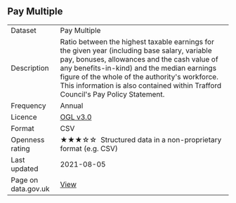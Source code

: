 ## Pay Multiple

<table>
<tr>
	<td>Dataset</td>
	<td>Pay Multiple</td>
</tr>
<tr>
	<td>Description</td>
	<td>Ratio between the highest taxable earnings for the given year (including base salary, variable pay, bonuses, allowances and the cash value of any benefits-in-kind) and the median earnings figure of the whole of the authority's workforce. This information is also contained within Trafford Council's Pay Policy Statement.</td>
</tr>
<tr>
	<td>Frequency</td>
	<td>Annual</td>
</tr>
<tr>
	<td>Licence</td>
	<td><a href="http://www.nationalarchives.gov.uk/doc/open-government-licence/version/3/">OGL v3.0</a></td>
</tr>
<tr>
	<td>Format</td>
	<td>CSV</td>
</tr>
<tr>
	<td>Openness rating</td>
	<td>&#9733;&#9733;&#9733;&#9734;&#9734;&nbsp; Structured data in a non-proprietary format (e.g. CSV)</td>
</tr>
<tr>
	<td>Last updated</td>
	<td>2021-08-05</td>
</tr>
<tr>
	<td>Page on data.gov.uk</td>
	<td><a href="https://data.gov.uk/dataset/d9d9eef1-109e-4fdb-8165-104e0fbfce54/trafford-council-pay-multiple">View</a></td>
</tr>
</table>
